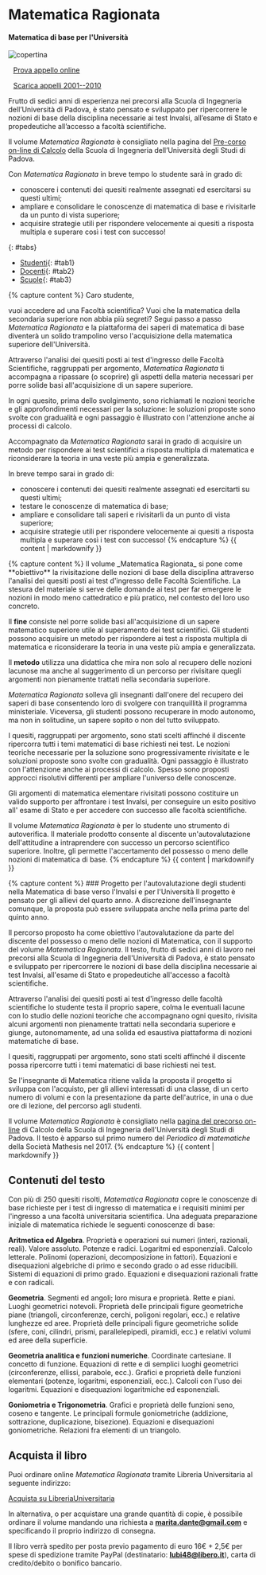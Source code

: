 
# Matematica Ragionata
#### Matematica di base per l'Università
![copertina](img/libri/matematicaragionata.jpg)

<a class="bottoneverde" href="https://raw.githubusercontent.com/maritadante/maritadante.github.io/master/_includes/pdf/monaci_matematici_estratto.pdf"><i class="fa fa-cloud-download" style="padding-right: 10px;"></i> Prova appello online</a>

<a class="bottoneverde" href="https://raw.githubusercontent.com/maritadante/maritadante.github.io/master/_includes/pdf/monaci_matematici_estratto.pdf"><i class="fa fa-cloud-download" style="padding-right: 10px;"></i> Scarica appelli 2001--2010</a>

Frutto di sedici anni di esperienza nei precorsi alla Scuola di Ingegneria dell’Università di Padova,
è stato pensato e sviluppato per ripercorrere le nozioni di base della disciplina necessarie ai test
Invalsi, all’esame di Stato e propedeutiche all’accesso a facoltà scientifiche.

Il volume _Matematica Ragionata_ è consigliato nella pagina del [Pre-corso on-line di Calcolo](https://learn.eduopen.org/eduopenv2/course_details.php?courseid=109) della
Scuola di Ingegneria dell’Università degli Studi di Padova.

Con _Matematica Ragionata_ in breve tempo lo studente sarà in grado di:
* conoscere i contenuti dei quesiti realmente assegnati ed esercitarsi su questi ultimi;
* ampliare e consolidare le conoscenze di matematica di base e rivisitarle da un punto di vista superiore;
* acquisire strategie utili per rispondere velocemente ai quesiti a risposta multipla e superare così i test con successo!


{: #tabs}
* [Studenti](javascript:void(0);){: #tab1}
* [Docenti](javascript:void(0);){: #tab2}
* [Scuole](javascript:void(0);){: #tab3}

<div class="tabcontainer" id="tab1C">
{% capture content %}
Caro studente,

vuoi accedere ad una Facoltà scientifica? Vuoi che la matematica della secondaria superiore non abbia più segreti? Segui passo a passo _Matematica Ragionata_ e la piattaforma dei saperi di matematica di base diventerà un solido trampolino verso l'acquisizione della matematica superiore dell'Università.

Attraverso l'analisi dei quesiti posti ai test d'ingresso delle Facoltà Scientifiche, raggruppati per argomento, _Matematica Ragionata_ ti accompagna a ripassare (o scoprire) gli aspetti della materia necessari per porre solide basi all'acquisizione di un sapere superiore.

In ogni quesito, prima dello svolgimento, sono richiamati le nozioni teoriche e gli approfondimenti necessari per la soluzione: le soluzioni proposte sono svolte con gradualità e ogni passaggio è illustrato con l'attenzione anche ai processi di calcolo.

Accompagnato da _Matematica Ragionata_ sarai in grado di acquisire un metodo per rispondere ai test scientifici a risposta multipla di matematica e riconsiderare la teoria in una veste più ampia e generalizzata.

In breve tempo sarai in grado di:
- conoscere i contenuti dei quesiti realmente assegnati ed esercitarti su questi ultimi;
- testare le conoscenze di matematica di base;
- ampliare e consolidare tali saperi e rivisitarli da un punto di vista superiore;
- acquisire strategie utili per rispondere velocemente ai quesiti a risposta multipla e superare così i test con successo!
{% endcapture %}
{{ content | markdownify }}
</div>

<div class="tabcontainer" id="tab2C">
{% capture content %}
Il volume _Matematica Ragionata_ si pone come **obiettivo** la rivisitazione delle nozioni di base della disciplina attraverso l'analisi dei quesiti posti ai test d'ingresso delle Facoltà Scientifiche. La stesura del materiale si serve delle domande ai test per far emergere le nozioni in modo meno cattedratico e più pratico, nel contesto del loro uso concreto.

Il **fine** consiste nel porre solide basi all'acquisizione di un sapere matematico superiore utile al superamento dei test scientifici. Gli studenti possono acquisire un metodo per rispondere ai test a risposta multipla di matematica e riconsiderare la teoria in una veste più ampia e generalizzata.

Il **metodo** utilizza una didattica che mira non solo al recupero delle nozioni lacunose ma anche al suggerimento di un percorso per rivisitare quegli argomenti non pienamente trattati nella secondaria superiore.

_Matematica Ragionata_ solleva gli insegnanti dall'onere del recupero dei saperi di base consentendo loro di svolgere con tranquillità il programma ministeriale. Viceversa, gli studenti possono recuperare in modo autonomo, ma non in solitudine, un sapere sopito o non del tutto sviluppato.

I quesiti, raggruppati per argomento, sono stati scelti affinché il discente ripercorra tutti i temi matematici di base richiesti nei test. Le nozioni teoriche necessarie per la soluzione sono progressivamente rivisitate e le soluzioni proposte sono svolte con gradualità. Ogni passaggio è illustrato con l'attenzione anche ai processi di calcolo. Spesso sono proposti approcci risolutivi differenti per ampliare l'universo delle conoscenze.

Gli argomenti di matematica elementare rivisitati possono costituire un valido supporto per affrontare i test Invalsi, per conseguire un esito positivo all' esame di Stato e per accedere con successo alle facoltà scientifiche.

Il volume _Matematica Ragionata_ è per lo studente uno strumento di autoverifica. Il materiale prodotto consente al discente un'autovalutazione dell'attitudine a intraprendere con successo un percorso scientifico superiore. Inoltre, gli permette l'accertamento del possesso o meno delle nozioni di matematica di base.
{% endcapture %}
{{ content | markdownify }}
</div>

<div class="tabcontainer" id="tab3C">
{% capture content %}
### Progetto per l'autovalutazione degli studenti nella Matematica di base verso l'Invalsi e per l'Università
Il progetto è pensato per gli allievi del quarto anno. A discrezione dell'insegnante comunque, la proposta può essere sviluppata anche nella prima parte del quinto anno.

Il percorso proposto ha come obiettivo l'autovalutazione da parte del discente del possesso o meno delle nozioni di Matematica, con il supporto del volume _Matematica Ragionata_.
Il testo, frutto di sedici anni di lavoro nei precorsi alla Scuola di Ingegneria dell'Università di Padova, è stato pensato e sviluppato per ripercorrere le nozioni di base della
disciplina necessarie ai test Invalsi, all'esame di Stato e propedeutiche all'accesso a facoltà scientifiche.

Attraverso l'analisi dei quesiti posti ai test d'ingresso delle facoltà scientifiche lo studente testa il proprio sapere, colma le eventuali lacune con lo studio delle nozioni teoriche che accompagnano ogni quesito, rivisita alcuni argomenti non pienamente trattati nella secondaria superiore e giunge, autonomamente, ad una solida ed esaustiva piattaforma di nozioni matematiche di base.

I quesiti, raggruppati per argomento, sono stati scelti affinché il discente possa ripercorre tutti i temi matematici di base richiesti nei test.

Se l'insegnante di Matematica ritiene valida la proposta il progetto si sviluppa con l'acquisto, per gli allievi interessati di una classe, di un certo numero di volumi e con la presentazione da parte dell'autrice, in una o due ore di lezione, del percorso agli studenti.

Il volume _Matematica Ragionata_ è consigliato nella [pagina del precorso on-line](https://learn.eduopen.org/eduopenv2/course_details.php?courseid=109) di Calcolo della Scuola di Ingegneria dell'Università degli Studi di Padova. Il testo è apparso sul primo numero del _Periodico di matematiche_ della Società Mathesis nel 2017.
{% endcapture %}
{{ content | markdownify }}
</div>


## Contenuti del testo

Con più di 250 quesiti risolti, _Matematica Ragionata_ copre le conoscenze di base richieste per i test di ingresso di matematica e i requisiti minimi per l'ingresso a una facoltà universitaria scientifica. Una adeguata preparazione iniziale di matematica richiede le seguenti conoscenze di base:

**Aritmetica ed Algebra**. Proprietà e operazioni sui numeri (interi, razionali, reali). Valore assoluto. Potenze e radici. Logaritmi ed esponenziali. Calcolo letterale. Polinomi (operazioni, decomposizione in fattori). Equazioni e disequazioni algebriche di primo e secondo grado o ad esse riducibili. Sistemi di equazioni di primo grado. Equazioni e disequazioni razionali fratte e con radicali.

**Geometria**. Segmenti ed angoli; loro misura e proprietà. Rette e piani. Luoghi geometrici notevoli. Proprietà delle principali figure geometriche piane (triangoli, circonferenze, cerchi, poligoni regolari, ecc.) e relative lunghezze ed aree. Proprietà delle principali figure geometriche solide (sfere, coni, cilindri, prismi, parallelepipedi, piramidi, ecc.) e relativi volumi ed aree della superficie.

**Geometria analitica e funzioni numeriche**. Coordinate cartesiane. Il concetto di funzione. Equazioni di rette e di semplici luoghi geometrici (circonferenze, ellissi, parabole, ecc.). Grafici e proprietà delle funzioni elementari (potenze, logaritmi, esponenziali, ecc.). Calcoli con l'uso dei logaritmi. Equazioni e disequazioni logaritmiche ed esponenziali.

**Goniometria e Trigonometria**. Grafici e proprietà delle funzioni seno, coseno e tangente. Le principali formule goniometriche (addizione, sottrazione, duplicazione, bisezione). Equazioni e disequazioni goniometriche. Relazioni fra elementi di un triangolo.


## Acquista il libro

Puoi ordinare online _Matematica Ragionata_ tramite Libreria Universitaria al seguente indirizzo:

<a class="bottone" href="https://www.libreriauniversitaria.it/matematica-ragionata-dante-marita-linea/libro/9788843900299" target="_blank">Acquista su LibreriaUniversitaria</a>

In alternativa, o per acquistare una grande quantità di copie, è possibile ordinare il volume mandando una richiesta a **<a href="mailto:marita.dante@gmail.com" style="color: #000;">marita.dante@gmail.com</a>** e specificando il proprio indirizzo di consegna.

Il libro verrà spedito per posta previo pagamento di euro 16€ + 2,5€ per spese di spedizione tramite
PayPal (destinatario: **lubi48@libero.it**), carta di credito/debito o bonifico bancario.
